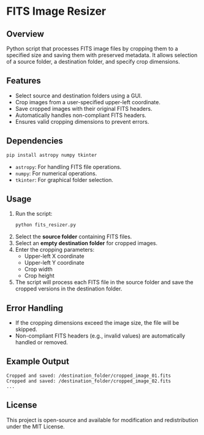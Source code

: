 # FITS Image Resizer

## Overview
Python script that processes FITS image files by cropping them to a specified size and saving them with preserved metadata. It allows selection of a source folder, a destination folder, and specify crop dimensions.

## Features
- Select source and destination folders using a GUI.
- Crop images from a user-specified upper-left coordinate.
- Save cropped images with their original FITS headers.
- Automatically handles non-compliant FITS headers.
- Ensures valid cropping dimensions to prevent errors.

## Dependencies

```sh
pip install astropy numpy tkinter
```

- `astropy`: For handling FITS file operations.
- `numpy`: For numerical operations.
- `tkinter`: For graphical folder selection.

## Usage
1. Run the script:
   ```sh
   python fits_resizer.py
   ```
2. Select the **source folder** containing FITS files.
3. Select an **empty destination folder** for cropped images.
4. Enter the cropping parameters:
   - Upper-left X coordinate
   - Upper-left Y coordinate
   - Crop width
   - Crop height
5. The script will process each FITS file in the source folder and save the cropped versions in the destination folder.

## Error Handling
- If the cropping dimensions exceed the image size, the file will be skipped.
- Non-compliant FITS headers (e.g., invalid values) are automatically handled or removed.

## Example Output
```
Cropped and saved: /destination_folder/cropped_image_01.fits
Cropped and saved: /destination_folder/cropped_image_02.fits
...
```

## License
This project is open-source and available for modification and redistribution under the MIT License.

